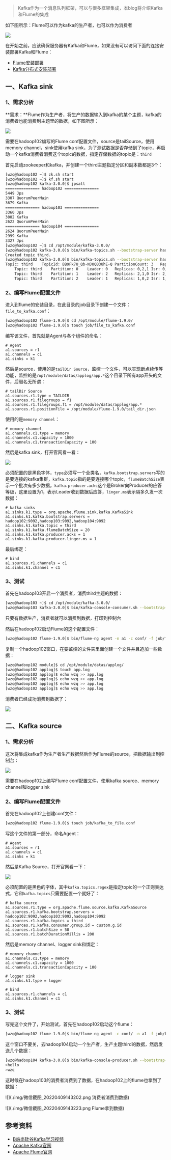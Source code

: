 

> Kafka作为一个消息队列框架，可以与很多框架集成，本blog将介绍Kafka和Flume的集成

如下图所示：Flume可以作为kafka的生产者，也可以作为消费者

![](./img/微信截图_20220408191218.png)



在开始之前，应该确保服务器有Kafka和Flume，如果没有可以访问下面的连接安装部署Kafka和Flume：

- [Flume安装部署](http://wzqwtt.club/2022/03/25/flume-an-zhuang-bu-shu-yi-ji-ru-men-an-li/)
- [Kafka分布式安装部署](http://wzqwtt.club/2022/04/01/kafka-fen-bu-shi-an-zhuang-bu-shu/)



## 一、Kafka sink

### 1、需求分析

**需求：**Flume作为生产者，将生产的数据输入到kafka的某个主题，kafka的消费者也能消费到主题里的数据，如下图所示：

![](./img/微信截图_20220408191403.png)

需要在hadoop102编写的Flume conf配置文件，source是tailSource，使用memory channel，sink使用kafka sink，为了测试数据是否存储到了topic，再启动一个kafka消费者消费这个topic的数据，指定存储数据的topic是：`third`



首先启动zookeeper和kafka，并创建一个third主题指定分区和副本数都是3个：

```bash
[wzq@hadoop102 ~]$ zk.sh start
[wzq@hadoop102 ~]$ kf.sh start
[wzq@hadoop102 kafka-3.0.0]$ jpsall
=============== hadoop102 ===============
5449 Jps
3307 QuorumPeerMain
3679 Kafka
=============== hadoop103 ===============
3360 Jps
3002 Kafka
2622 QuorumPeerMain
=============== hadoop104 ===============
2624 QuorumPeerMain
2999 Kafka
3327 Jps
[wzq@hadoop102 ~]$ cd /opt/module/kafka-3.0.0/
[wzq@hadoop102 kafka-3.0.0]$ bin/kafka-topics.sh --bootstrap-server hadoop102:9092 --create --topic third --partitions 3 --replication-factor 3
Created topic third.
[wzq@hadoop102 kafka-3.0.0]$ bin/kafka-topics.sh --bootstrap-server hadoop102:9092 --describe --topic third
Topic: third	TopicId: BB9Fk7U_Qb-NJOQB3UhE-Q	PartitionCount: 3	ReplicationFactor: 3	Configs: segment.bytes=1073741824
	Topic: third	Partition: 0	Leader: 0	Replicas: 0,2,1	Isr: 0,2,1
	Topic: third	Partition: 1	Leader: 2	Replicas: 2,1,0	Isr: 2,1,0
	Topic: third	Partition: 2	Leader: 1	Replicas: 1,0,2	Isr: 1,0,2
```





### 2、编写Flume配置文件

进入到flume的安装目录，在此目录的job目录下创建一个文件：`file_to_kafka.conf`：

```bash
[wzq@hadoop102 flume-1.9.0]$ cd /opt/module/flume-1.9.0/
[wzq@hadoop102 flume-1.9.0]$ touch job/file_to_kafka.conf
```

编写该文件，首先就是Agent与各个组件的命名：

```properties
# Agent
a1.sources = r1
a1.channels = c1
a1.sinks = k1
```

然后是source，使用的是`tailDir Source`，监控一个文件，可以实现断点续传等功能，监控的是`/opt/module/datas/applog/app.*`这个目录下所有app开头的文件，后缀名无所谓：

```properties
# tailDir Source
a1.sources.r1.type = TAILDIR
a1.sources.r1.filegroups = f1
a1.sources.r1.filegroups.f1 = /opt/module/datas/applog/app.*
a1.sources.r1.positionFile = /opt/module/flume-1.9.0/tail_dir.json
```

使用的是`memory channel`：

```properties
# memory channel
a1.channels.c1.type = memory
a1.channels.c1.capacity = 1000
a1.channels.c1.transactionCapacity = 100
```

然后是kafka sink，打开官网看一看：

![](./img/微信截图_20220409140951.png)

必须配置的是黑色字体，`type`必须写一个全类名，`kafka.bootstrap.servers`写的是要连接的kafka集群，`kafka.topic`指的是要连接哪个topic，`flumeBatchSize`表示一个批次有多少数据，`kafka.producer.acks`这个是Broker向Producer的应答等级，这里设置为1，表示Leader收到数据后应答，`linger.ms`表示隔多久发一次数据：

```properties
# kafka sinks
a1.sinks.k1.type = org.apache.flume.sink.kafka.KafkaSink
a1.sinks.k1.kafka.bootstrap.servers = hadoop102:9092,hadoop103:9092,hadoop104:9092
a1.sinks.k1.kafka.topic = third
a1.sinks.k1.kafka.flumeBatchSize = 20
a1.sinks.k1.kafka.producer.acks = 1
a1.sinks.k1.kafka.producer.linger.ms = 1
```



最后绑定：

```properties
# bind
a1.sources.r1.channels = c1
a1.sinks.k1.channel = c1
```



### 3、测试

首先在hadoop103开启一个消费者，消费third主题的数据：

```bash
[wzq@hadoop103 ~]$ cd /opt/module/kafka-3.0.0/ 
[wzq@hadoop103 kafka-3.0.0]$ bin/kafka-console-consumer.sh --bootstrap-server hadoop102:9092 --topic third
```

只要有数据生产，消费者就可以消费到数据，打印到控制台



然后在hadoop102启动Flume的这个配置文件：

```bash
[wzq@hadoop102 flume-1.9.0]$ bin/flume-ng agent -n a1 -c conf/ -f job/file_to_kafka.conf
```

复制一个hadoop102窗口，在要监控的文件夹里面创建一个文件并且追加一些数据：

```bash
[wzq@hadoop102 module]$ cd /opt/module/datas/applog/
[wzq@hadoop102 applog]$ touch app.log
[wzq@hadoop102 applog]$ echo wzq >> app.log
[wzq@hadoop102 applog]$ echo wzq >> app.log
[wzq@hadoop102 applog]$ echo wzq >> app.log
[wzq@hadoop102 applog]$ echo wzq >> app.log
```



消费者已经成功消费到数据了：

![](./img/微信截图_20220409141731.png)



## 二、Kafka source

### 1、需求分析

这次将集成kafka作为生产者生产数据然后作为Flume的source，把数据输出到控制台：

![](./img/微信截图_20220409141907.png)



需要在hadoop102上编写Flume conf配置文件，使用kafka source、memory channel和logger sink

### 2、编写Flume配置文件



首先在hadoop102上创建conf文件：

```bash
[wzq@hadoop102 flume-1.9.0]$ touch job/kafka_to_file.conf
```

写这个文件的第一部分，命名Agent：

```properties
# Agent
a1.sources = r1
a1.channels = c1
a1.sinks = k1
```



然后是Kafka Source，打开官网看一下：

![](./img/微信截图_20220409142722.png)

必须配置的是黑色的字体，其中`kafka.topics.regex`是指定topic的一个正则表达式，它和`kafka.topics`只需要配置一个就好了：

```properties
# kafka source
a1.sources.r1.type = org.apache.flume.source.kafka.KafkaSource
a1.sources.r1.kafka.bootstrap.servers = hadoop102:9092,hadoop103:9092,hadoop104:9092
a1.sources.r1.kafka.topics = third
a1.sources.r1.kafka.consumer.group.id = custom.g.id
a1.sources.r1.batchSize = 50
a1.sources.r1.batchDurationMillis = 200
```



然后是memory channel、logger sink和绑定：

```properties
# memory channel
a1.channels.c1.type = memory
a1.channels.c1.capacity = 1000
a1.channels.c1.transactionCapacity = 100

# logger sink
a1.sinks.k1.type = logger

# bind 
a1.sources.r1.channels = c1
a1.sinks.k1.channel = c1
```





### 3、测试

写完这个文件了，开始测试，首先在hadoop102启动这个flume：

```bash
[wzq@hadoop102 flume-1.9.0]$ bin/flume-ng agent -c conf/ -n a1 -f job/kafka_to_file.conf -Dflume.root.logger=INFO,console
```

这个窗口不要关，去hadoop104启动一个生产者，生产主题third的数据，然后发送几个数据：

```bash
[wzq@hadoop104 kafka-3.0.0]$ bin/kafka-console-producer.sh --bootstrap-server hadoop102:9092 --topic third
>hello
>wzq
```



这时候在hadoop103的消费者消费到了数据，在hadoop102上的flume也拿到了数据：

![](./img/微信截图_20220409143202.png 消费者消费到数据)

![](./img/微信截图_20220409143223.png Flume拿到数据)





## 参考资料

- [B站尚硅谷Kafka学习视频](https://www.bilibili.com/video/BV1vr4y1677k)
- [Apache Kafka官网](https://kafka.apache.org/)
- [Apache Flume官网](https://flume.apache.org/)
